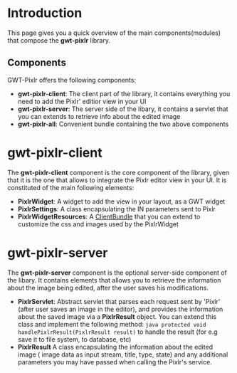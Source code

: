# Introduction #

This page gives you a quick overview of the main components(modules) that compose the **gwt-pixlr** library.


## Components ##

GWT-Pixlr offers the following components:
  * **gwt-pixlr-client**: The client part of the library, it contains everything you need to add the Pixlr' editior view in your UI
  * **gwt-pixlr-server**: The server side of the libary, it contains a servlet that you can extends to retrieve info about the edited image
  * **gwt-pixlr-all**: Convenient bundle containing the two above components

# gwt-pixlr-client #

The **gwt-pixlr-client** component is the core component of the library, given that it is the one that allows to integrate the Pixlr editor view in your UI. It is constituted of the main following elements:
  * **PixlrWidget**: A widget to add the view in your layout, as a GWT widget
  * **PixlrSettings**: A class encapsulating the IN parameters sent to Pixlr
  * **PixlrWidgetResources**: A [ClientBundle](https://developers.google.com/web-toolkit/doc/latest/DevGuideClientBundle) that you can extend to customize the css and images used by the PixlrWidget

# gwt-pixlr-server #

The **gwt-pixlr-server** component is the optional server-side component of the libary. It contains elements that allows you to retrieve the information about the image being edited, after the user saves his modifications.
  * **PixlrServlet**: Abstract servlet that parses each request sent by 'Pixlr' (after user saves an image in the editor), and provides the information about the saved image via a **PixlrResult** object. You can extend this class and implement the following method: ```java
protected void handlePixlrResult(PixlrResult result)``` to handle the result (for e.g save it to file system, to database, etc)
  * **PixlrResult** A class encapsulating the information about the edited image ( image data as input stream, title, type, state) and any additional parameters you may have passed when calling the Pixlr's service.